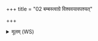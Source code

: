 +++
title = "02 बम्बस्त्वाग्रे विश्ववयावपश्यत्"

+++
<details><summary>मूलम् (WS)</summary>

बम्बस्त्वाग्रे विश्ववयावपश्यत् पुरा रात्र्या जनितोरेके अह्नि ।  
ततः स्वप्नेदमध्या बभूविथ विष्वङ्वरूपमपगूहमानः ॥॥ २ ॥  
बृहन् ग्रावासुरेभ्यो ऽधि देवानुपाववर्त महिमानमिच्छन् ।  
तस्मै स्वप्नाय दधुराधिपत्यं त्रयस्त्रिंशासः स्वरानशानाः ॥ ३ ॥
</details>